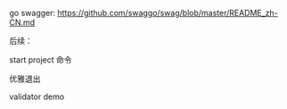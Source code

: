 go swagger:
https://github.com/swaggo/swag/blob/master/README_zh-CN.md

后续：

start project 命令

优雅退出

validator demo